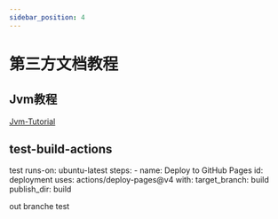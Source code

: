 ```yaml
---
sidebar_position: 4
---
```


# 第三方文档教程

## Jvm教程
[Jvm-Tutorial](https://gitee.com/looktheworld/jvmdemo)

## test-build-actions
test
   runs-on: ubuntu-latest
    steps:
      - name: Deploy to GitHub Pages
        id: deployment
        uses: actions/deploy-pages@v4
        with:
            target_branch: build
            publish_dir: build

out branche test